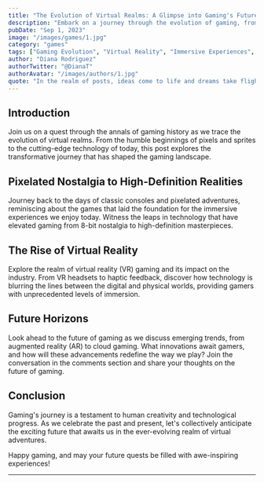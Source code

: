 ```yaml
---
title: "The Evolution of Virtual Realms: A Glimpse into Gaming's Future"
description: "Embark on a journey through the evolution of gaming, from pixelated nostalgia to immersive virtual realities, and explore what the future holds for gamers worldwide."
pubDate: "Sep 1, 2023"
image: "/images/games/1.jpg"
category: "games"
tags: ["Gaming Evolution", "Virtual Reality", "Immersive Experiences", "Future of Gaming"]
author: "Diana Rodriguez"
authorTwitter: "@DianaT"
authorAvatar: "/images/authors/1.jpg"
quote: "In the realm of posts, ideas come to life and dreams take flight."
---
```


## Introduction

Join us on a quest through the annals of gaming history as we trace the evolution of virtual realms. From the humble beginnings of pixels and sprites to the cutting-edge technology of today, this post explores the transformative journey that has shaped the gaming landscape.

## Pixelated Nostalgia to High-Definition Realities

Journey back to the days of classic consoles and pixelated adventures, reminiscing about the games that laid the foundation for the immersive experiences we enjoy today. Witness the leaps in technology that have elevated gaming from 8-bit nostalgia to high-definition masterpieces.

## The Rise of Virtual Reality

Explore the realm of virtual reality (VR) gaming and its impact on the industry. From VR headsets to haptic feedback, discover how technology is blurring the lines between the digital and physical worlds, providing gamers with unprecedented levels of immersion.

## Future Horizons

Look ahead to the future of gaming as we discuss emerging trends, from augmented reality (AR) to cloud gaming. What innovations await gamers, and how will these advancements redefine the way we play? Join the conversation in the comments section and share your thoughts on the future of gaming.

## Conclusion

Gaming's journey is a testament to human creativity and technological progress. As we celebrate the past and present, let's collectively anticipate the exciting future that awaits us in the ever-evolving realm of virtual adventures.

Happy gaming, and may your future quests be filled with awe-inspiring experiences!

---

